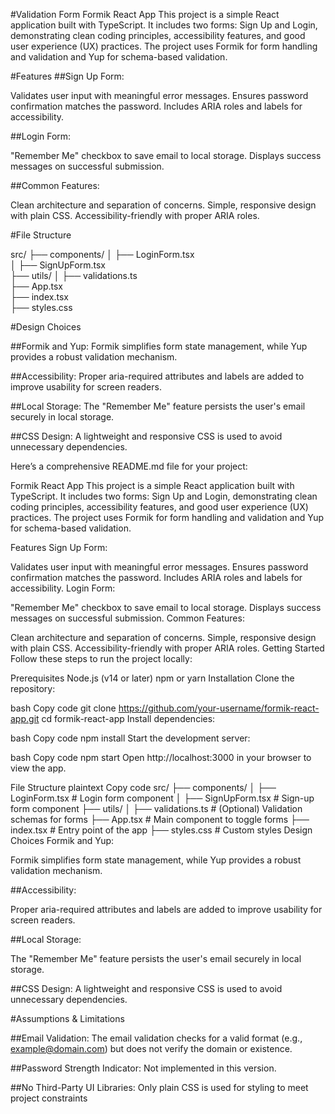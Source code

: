 #Validation Form Formik React App
This project is a simple React application built with TypeScript. It includes two forms: Sign Up and Login, demonstrating clean coding principles, accessibility features, and good user experience (UX) practices. The project uses Formik for form handling and validation and Yup for schema-based validation.

#Features
##Sign Up Form:

Validates user input with meaningful error messages.
Ensures password confirmation matches the password.
Includes ARIA roles and labels for accessibility.

##Login Form:

"Remember Me" checkbox to save email to local storage.
Displays success messages on successful submission.

##Common Features:

Clean architecture and separation of concerns.
Simple, responsive design with plain CSS.
Accessibility-friendly with proper ARIA roles.

#File Structure

src/
├── components/
│   ├── LoginForm.tsx        
│   ├── SignUpForm.tsx       
├── utils/
│   ├── validations.ts      
├── App.tsx                 
├── index.tsx              
├── styles.css              

#Design Choices

##Formik and Yup:
Formik simplifies form state management, while Yup provides a robust validation mechanism.

##Accessibility:
Proper aria-required attributes and labels are added to improve usability for screen readers.

##Local Storage:
The "Remember Me" feature persists the user's email securely in local storage.

##CSS Design:
A lightweight and responsive CSS is used to avoid unnecessary dependencies.


Here’s a comprehensive README.md file for your project:

Formik React App
This project is a simple React application built with TypeScript. It includes two forms: Sign Up and Login, demonstrating clean coding principles, accessibility features, and good user experience (UX) practices. The project uses Formik for form handling and validation and Yup for schema-based validation.

Features
Sign Up Form:

Validates user input with meaningful error messages.
Ensures password confirmation matches the password.
Includes ARIA roles and labels for accessibility.
Login Form:

"Remember Me" checkbox to save email to local storage.
Displays success messages on successful submission.
Common Features:

Clean architecture and separation of concerns.
Simple, responsive design with plain CSS.
Accessibility-friendly with proper ARIA roles.
Getting Started
Follow these steps to run the project locally:

Prerequisites
Node.js (v14 or later)
npm or yarn
Installation
Clone the repository:

bash
Copy code
git clone https://github.com/your-username/formik-react-app.git
cd formik-react-app
Install dependencies:

bash
Copy code
npm install
Start the development server:

bash
Copy code
npm start
Open http://localhost:3000 in your browser to view the app.

File Structure
plaintext
Copy code
src/
├── components/
│   ├── LoginForm.tsx         # Login form component
│   ├── SignUpForm.tsx        # Sign-up form component
├── utils/
│   ├── validations.ts        # (Optional) Validation schemas for forms
├── App.tsx                   # Main component to toggle forms
├── index.tsx                 # Entry point of the app
├── styles.css                # Custom styles
Design Choices
Formik and Yup:

Formik simplifies form state management, while Yup provides a robust validation mechanism.

##Accessibility:

Proper aria-required attributes and labels are added to improve usability for screen readers.

##Local Storage:

The "Remember Me" feature persists the user's email securely in local storage.

##CSS Design:
A lightweight and responsive CSS is used to avoid unnecessary dependencies.

#Assumptions & Limitations

##Email Validation:
The email validation checks for a valid format (e.g., example@domain.com) but does not verify the domain or existence.

##Password Strength Indicator:
Not implemented in this version.

##No Third-Party UI Libraries:
Only plain CSS is used for styling to meet project constraints

